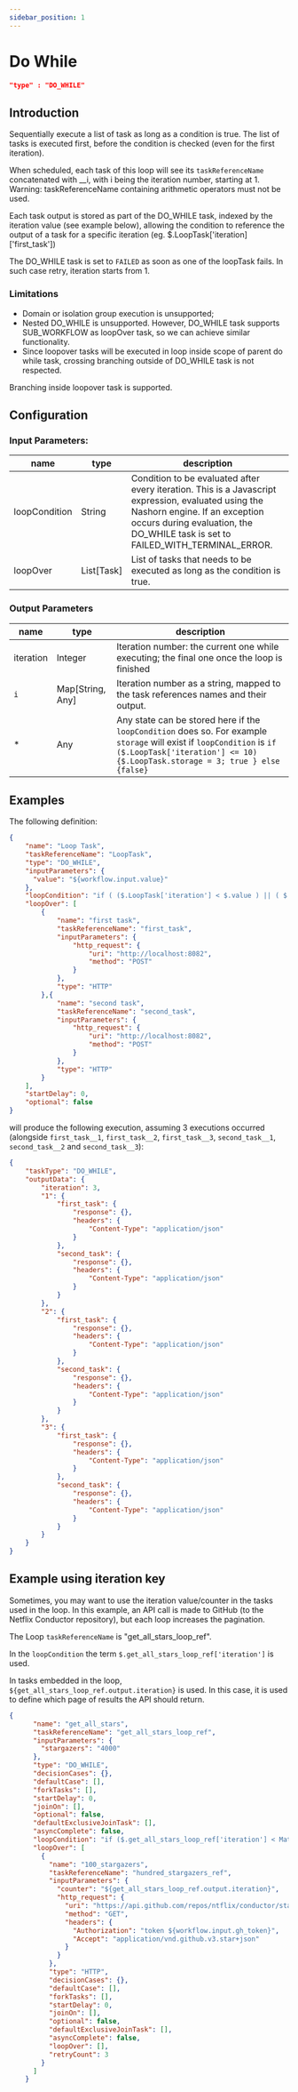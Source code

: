 ```yaml
---
sidebar_position: 1
---
```


# Do While
```json
"type" : "DO_WHILE"
```
## Introduction
Sequentially execute a list of task as long as a condition is true. 
The list of tasks is executed first, before the condition is checked (even for the first iteration).

When scheduled, each task of this loop will see its `taskReferenceName` concatenated with __i, with i being the iteration number, starting at 1. Warning: taskReferenceName containing arithmetic operators must not be used.

Each task output is stored as part of the DO_WHILE task, indexed by the iteration value (see example below), allowing the condition to reference the output of a task for a specific iteration (eg. $.LoopTask['iteration]['first_task'])

The DO_WHILE task is set to `FAILED` as soon as one of the loopTask fails. In such case retry, iteration starts from 1.

### Limitations 
- Domain or isolation group execution is unsupported; 
- Nested DO_WHILE is unsupported. However, DO_WHILE task supports SUB_WORKFLOW as loopOver task, so we can achieve similar functionality.
- Since loopover tasks will be executed in loop inside scope of parent do while task, crossing branching outside of DO_WHILE task is not respected. 

Branching inside loopover task is supported.



## Configuration

### Input Parameters:

|name|type|description|
|---|---|---|
|loopCondition|String|Condition to be evaluated after every iteration. This is a Javascript expression, evaluated using the Nashorn engine. If an exception occurs during evaluation, the DO_WHILE task is set to FAILED_WITH_TERMINAL_ERROR.|
|loopOver|List[Task]|List of tasks that needs to be executed as long as the condition is true.|

### Output Parameters

|name|type|description|
|---|---|---|
|iteration|Integer|Iteration number: the current one while executing; the final one once the loop is finished|
|`i`|Map[String, Any]|Iteration number as a string, mapped to the task references names and their output.|
|*|Any|Any state can be stored here if the `loopCondition` does so. For example `storage` will exist if `loopCondition` is `if ($.LoopTask['iteration'] <= 10) {$.LoopTask.storage = 3; true } else {false}`|

## Examples

The following definition:
```json
{
    "name": "Loop Task",
    "taskReferenceName": "LoopTask",
    "type": "DO_WHILE",
    "inputParameters": {
      "value": "${workflow.input.value}"
    },
    "loopCondition": "if ( ($.LoopTask['iteration'] < $.value ) || ( $.first_task['response']['body'] > 10)) { false; } else { true; }",
    "loopOver": [
        {
            "name": "first task",
            "taskReferenceName": "first_task",
            "inputParameters": {
                "http_request": {
                    "uri": "http://localhost:8082",
                    "method": "POST"
                }
            },
            "type": "HTTP"
        },{
            "name": "second task",
            "taskReferenceName": "second_task",
            "inputParameters": {
                "http_request": {
                    "uri": "http://localhost:8082",
                    "method": "POST"
                }
            },
            "type": "HTTP"
        }
    ],
    "startDelay": 0,
    "optional": false
}
```

will produce the following execution, assuming 3 executions occurred (alongside `first_task__1`, `first_task__2`, `first_task__3`,
`second_task__1`, `second_task__2` and `second_task__3`):

```json
{
    "taskType": "DO_WHILE",
    "outputData": {
        "iteration": 3,
        "1": {
            "first_task": {
                "response": {},
                "headers": {
                    "Content-Type": "application/json"
                }
            },
            "second_task": {
                "response": {},
                "headers": {
                    "Content-Type": "application/json"
                }
            }
        },
        "2": {
            "first_task": {
                "response": {},
                "headers": {
                    "Content-Type": "application/json"
                }
            },
            "second_task": {
                "response": {},
                "headers": {
                    "Content-Type": "application/json"
                }
            }
        },
        "3": {
            "first_task": {
                "response": {},
                "headers": {
                    "Content-Type": "application/json"
                }
            },
            "second_task": {
                "response": {},
                "headers": {
                    "Content-Type": "application/json"
                }
            }
        }
    }
}
```

## Example using iteration key

Sometimes, you may want to use the iteration value/counter in the tasks used in the loop.  In this example, an API call is made to GitHub (to the Netflix Conductor repository), but each loop increases the pagination.

The Loop ```taskReferenceName``` is "get_all_stars_loop_ref".

In the ```loopCondition``` the term ```$.get_all_stars_loop_ref['iteration']``` is used.

In tasks embedded in the loop, ```${get_all_stars_loop_ref.output.iteration}``` is used.  In this case, it is used to define which page of results the API should return.

```json
{
      "name": "get_all_stars",
      "taskReferenceName": "get_all_stars_loop_ref",
      "inputParameters": {
        "stargazers": "4000"
      },
      "type": "DO_WHILE",
      "decisionCases": {},
      "defaultCase": [],
      "forkTasks": [],
      "startDelay": 0,
      "joinOn": [],
      "optional": false,
      "defaultExclusiveJoinTask": [],
      "asyncComplete": false,
      "loopCondition": "if ($.get_all_stars_loop_ref['iteration'] < Math.ceil($.stargazers/100)) { true; } else { false; }",
      "loopOver": [
        {
          "name": "100_stargazers",
          "taskReferenceName": "hundred_stargazers_ref",
          "inputParameters": {
            "counter": "${get_all_stars_loop_ref.output.iteration}",
            "http_request": {
              "uri": "https://api.github.com/repos/ntflix/conductor/stargazers?page=${get_all_stars_loop_ref.output.iteration}&per_page=100",
              "method": "GET",
              "headers": {
                "Authorization": "token ${workflow.input.gh_token}",
                "Accept": "application/vnd.github.v3.star+json"
              }
            }
          },
          "type": "HTTP",
          "decisionCases": {},
          "defaultCase": [],
          "forkTasks": [],
          "startDelay": 0,
          "joinOn": [],
          "optional": false,
          "defaultExclusiveJoinTask": [],
          "asyncComplete": false,
          "loopOver": [],
          "retryCount": 3
        }
      ]
    }

```

